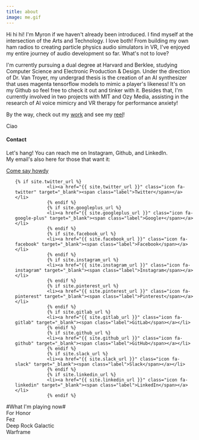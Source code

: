 ```yaml
---
title: about
image: me.gif
---
```

Hi hi hi! I'm Myron if we haven't already been introduced. I find myself at the intersection of the Arts and Technology. I love both! From building my own ham radios to creating particle physics audio simulators in VR, I've enjoyed my entire journey of audio development so far. What's not to love? 

I'm currently pursuing a dual degree at Harvard and Berklee, studying Computer Science and Electronic Production & Design. Under the direction of Dr. Van Troyer, my undergrad thesis is the creation of an AI synthesizer that uses magenta tensorflow models to mimic a player's likeness! It's on my Github so feel free to check it out and tinker with it. Besides that, I'm currently involved in two projects with MIT and Ozy Media, assisting in the research of AI voice mimicry and VR therapy for performance anxiety! 
 
By the way, check out my <a href="#Portfolio">work</a> and see my <a href="#Reel"> reel</a>!
 
Ciao


<h4 class="major">Contact</h4>

Let's hang! You can reach me on Instagram, Github, and LinkedIn. 
<br>
My email's also here for those that want it:


<a href = "mailto: Anthonylayese1@gmail.com">Come say howdy</a>

<ul class="icons">

	{% if site.twitter_url %}
				<li><a href="{{ site.twitter_url }}" class="icon fa-twitter" target="_blank"><span class="label">Twitter</span></a></li>
				{% endif %}
				{% if site.googleplus_url %}
				<li><a href="{{ site.googleplus_url }}" class="icon fa-google-plus" target="_blank"><span class="label">Google+</span></a></li>
				{% endif %}
				{% if site.facebook_url %}
				<li><a href="{{ site.facebook_url }}" class="icon fa-facebook" target="_blank"><span class="label">Facebook</span></a></li>
				{% endif %}
				{% if site.instagram_url %}
				<li><a href="{{ site.instagram_url }}" class="icon fa-instagram" target="_blank"><span class="label">Instagram</span></a></li>
				{% endif %}
				{% if site.pinterest_url %}
				<li><a href="{{ site.pinterest_url }}" class="icon fa-pinterest" target="_blank"><span class="label">Pinterest</span></a></li>
				{% endif %}
				{% if site.gitlab_url %}
				<li><a href="{{ site.gitlab_url }}" class="icon fa-gitlab" target="_blank"><span class="label">GitLab</span></a></li>
				{% endif %}
				{% if site.github_url %}
				<li><a href="{{ site.github_url }}" class="icon fa-github" target="_blank"><span class="label">GitHub</span></a></li>
				{% endif %}
				{% if site.slack_url %}
				<li><a href="{{ site.slack_url }}" class="icon fa-slack" target="_blank"><span class="label">Slack</span></a></li>
				{% endif %}
				{% if site.linkedin_url %}
				<li><a href="{{ site.linkedin_url }}" class="icon fa-linkedin" target="_blank"><span class="label">LinkedIn</span></a></li>
				{% endif %}

</ul>

#What I'm playing now#
<br>
For Honor
<br>
Fez
<br>
Deep Rock Galactic
<br>
Warframe
